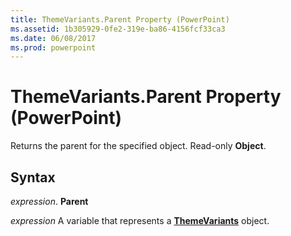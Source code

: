 ```yaml
---
title: ThemeVariants.Parent Property (PowerPoint)
ms.assetid: 1b305929-0fe2-319e-ba86-4156fcf33ca3
ms.date: 06/08/2017
ms.prod: powerpoint
---
```



# ThemeVariants.Parent Property (PowerPoint)

Returns the parent for the specified object. Read-only  **Object**.


## Syntax

 _expression_. **Parent**

 _expression_ A variable that represents a **[ThemeVariants](themevariants-object-powerpoint.md)** object.


